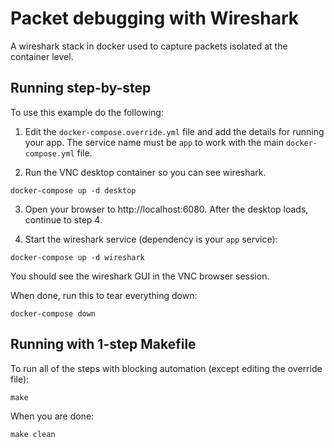 # Packet debugging with Wireshark

A wireshark stack in docker used to capture packets isolated at the container level.

## Running step-by-step

To use this example do the following:

1. Edit the `docker-compose.override.yml` file and add the details for running your app. The service name must be `app` to work with the main `docker-compose.yml` file.

2. Run the VNC desktop container so you can see wireshark.

```
docker-compose up -d desktop
```

3. Open your browser to http://localhost:6080. After the desktop loads, continue to step 4.

4. Start the wireshark service (dependency is your `app` service):

```
docker-compose up -d wireshark
```

You should see the wireshark GUI in the VNC browser session.

When done, run this to tear everything down:

```
docker-compose down
```

## Running with 1-step Makefile

To run all of the steps with blocking automation (except editing the override file):

```
make
```

When you are done:

```
make clean
```
